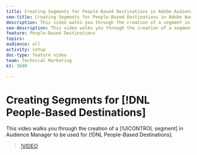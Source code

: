 ```yaml
---
title: Creating Segments for People-Based Destinations in Adobe Audience Manager
seo-title: Creating Segments for People-Based Destinations in Adobe Audience Manager
description: This video walks you through the creation of a segment in Audience Manager to be used for People-Based Destinations.
seo-description: This video walks you through the creation of a segment in Adobe Audience Manager to be used for People-Based Destinations.
feature: People-Based Destinations
topics: 
audience: all
activity: setup
doc-type: feature video
team: Technical Marketing
kt: 3690

---
```


# Creating Segments for [!DNL People-Based Destinations]

This video walks you through the creation of a [!UICONTROL segment] in Audience Manager to be used for [!DNL People-Based Destinations].

>[!VIDEO](https://video.tv.adobe.com/v/29236/?quality=12)
